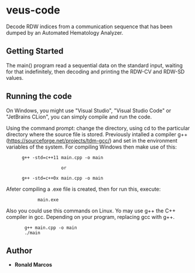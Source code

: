 # veus-code

Decode RDW indices from a communication sequence that has been
dumped by an Automated Hematology Analyzer.

## Getting Started

The main() program read a sequential data on the standard input, waiting for that indefinitely,
then decoding and printing the RDW-CV and RDW-SD values. 
 
## Running the code

On Windows, you might use "Visual Studio", "Visual Studio Code" or "JetBrains CLion",
you can simply compile and run the code.

Using the command prompt: change the directory, using cd to the particular directory where the source file is stored.
Previously intalled a compiler g++(https://sourceforge.net/projects/tdm-gcc/) and set in the environment variables of the system.
For compiling Windows then make use of this:

          g++ -std=c++11 main.cpp -o main

                         or
						 
          g++ -std=c++0x main.cpp -o main
		  
Afeter compiling a .exe file is created, then for run this, execute:

                main.exe		  
		   
Also you could use this commands on Linux. Yo may use g++ the C++ compiler in gcc. 
Depending on your program, replacing gcc with g++.

           g++ main.cpp -o main  
		   ./main

## Author

* **Ronald Marcos** 
